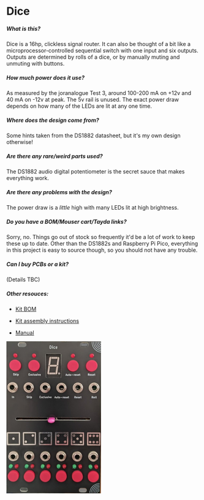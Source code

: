 # Dice

##### What is this?

Dice is a 16hp, clickless signal router. It can also be thought of a bit like a microprocessor-controlled sequential switch with one input and six outputs. Outputs are determined by rolls of a dice, or by manually muting and unmuting with buttons.

##### How much power does it use?

As measured by the joranalogue Test 3, around 100-200 mA on +12v and 40 mA on -12v at peak. The 5v rail is unused. The exact power draw depends on how many of the LEDs are lit at any one time.

##### Where does the design come from?

Some hints taken from the DS1882 datasheet, but it's my own design otherwise!

##### Are there any rare/weird parts used?

The DS1882 audio digital potentiometer is the secret sauce that makes everything work.

##### Are there any problems with the design?

The power draw is a *little* high with many LEDs lit at high brightness.

##### Do you have a BOM/Mouser cart/Tayda links?

Sorry, no. Things go out of stock so frequently it'd be a lot of work to keep these up to date. Other than the DS1882s and Raspberry Pi Pico, everything in this project is easy to source though, so you should not have any trouble.

##### Can I buy PCBs or a kit?

(Details TBC)

##### Other resouces:

- [Kit BOM](BOM.md)

- [Kit assembly instructions](ASSEMBLY.md)

- [Manual](MANUAL.md)

<img src="images/panel.jpg" title="" alt="Dice panel" width="247">